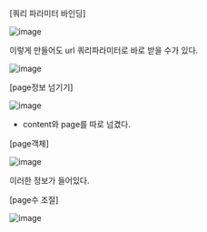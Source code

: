 [쿼리 파라미터 바인딩]

![image](https://user-images.githubusercontent.com/108928206/195367741-f1d7fab4-9af7-4a96-9e58-34c754cb1c93.png)

이렇게 만들어도 url 쿼리파라미터로 바로 받을 수가 있다.

![image](https://user-images.githubusercontent.com/108928206/195367928-6aba1113-d98b-41a6-a130-c93050483960.png)

[page정보 넘기기]

![image](https://user-images.githubusercontent.com/108928206/195368077-5725910f-7bd4-469a-91af-5aa01552e4f9.png)

- content와 page를 따로 넘겼다.

[page객체]

![image](https://user-images.githubusercontent.com/108928206/195368245-12d945b4-7029-42e3-9dd9-f8401e1c2820.png)

이러한 정보가 들어있다.

[page수 조절]

![image](https://user-images.githubusercontent.com/108928206/195368413-993b5592-b86e-45cf-b22f-3437154c0a08.png)
